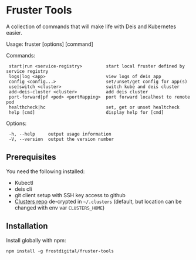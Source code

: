 # Fruster Tools

A collection of commands that will make life with Deis and Kubernetes easier.

   Usage: fruster [options] [command]


   Commands:

     start|run <service-registry>         start local fruster defined by service registry
     logs|log <app>                       view logs of deis app
     config <config...>                   set/unset/get config for app(s)
     use|switch <cluster>                 switch kube and deis cluster
     add-deis-cluster <cluster>           add deis cluster
     port-forward|pf <pod> <portMapping>  port forward localhost to remote pod
     healthcheck|hc                       set, get or unset healtcheck
     help [cmd]                           display help for [cmd]

   Options:

     -h, --help     output usage information
     -V, --version  output the version number
   

## Prerequisites

You need the following installed:

* Kubectl
* deis cli
* git client setup with SSH key access to github
* [Clusters repo](https://github.com/FrostDigital/clusters) de-crypted in `~/.clusters` (default, but location can be changed with env var `CLUSTERS_HOME`)

## Installation

Install globally with npm:

    npm install -g frostdigital/fruster-tools

